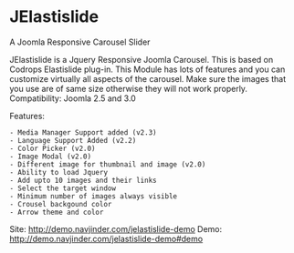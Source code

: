 JElastislide
============

A Joomla Responsive Carousel Slider

JElastislide is a Jquery Responsive Joomla Carousel. This is based on Codrops Elastislide plug-in. This Module has lots of features and you can customize virtually all aspects of the carousel. Make sure the images that you use are of same size otherwise they will not work properly. Compatibility: Joomla 2.5 and 3.0

Features:

    - Media Manager Support added (v2.3)
    - Language Support Added (v2.2)
    - Color Picker (v2.0)
    - Image Modal (v2.0)
    - Different image for thumbnail and image (v2.0)
    - Ability to load Jquery
    - Add upto 10 images and their links
    - Select the target window
    - Minimum number of images always visible
    - Crousel backgound color
    - Arrow theme and color



Site:  http://demo.navjinder.com/jelastislide-demo
Demo: http://demo.navjinder.com/jelastislide-demo#demo
